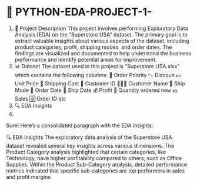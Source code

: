 # 🏪 PYTHON-EDA-PROJECT-1-
1. 📖 Project Description
    This project involves performing Exploratory Data Analysis (EDA) on the "Superstore USA" dataset.
   The primary goal is to extract valuable insights about various aspects of the dataset, including product categories, profit, shipping modes, and order dates.
   The findings are visualized and documented to help understand the business performance and identify potential areas for improvement.
2. 📊 Dataset
   The dataset used in this project is "Superstore USA.xlsx" which contains the following columns:
   📌 Order Priority 📉 Discoun 💵 Unit Price 🚢 Shipping Cost 👤 Customer ID 🧑‍🤝‍🧑 Customer Name 🚚 Ship Mode 📅 Order Date 📅 Ship Date 💰 Profit 🔢 Quantity ordered new 💵 Sales 🆔 Order ID etc
3. 🔍 EDA Insights
4. 
Sure! Here’s a consolidated paragraph with the EDA insights:

🔍 EDA Insights
The exploratory data analysis of the Superstore USA dataset revealed several key insights across various dimensions. 
The Product Category analysis highlighted that certain categories, like Technology, have higher profitability compared to others, such as Office Supplies.
Within the Product Sub-Category analysis, detailed performance metrics indicated that specific sub-categories are top performers in sales and profit margins
